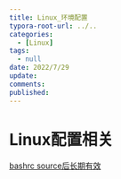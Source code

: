 ```yaml
---
title: Linux_环境配置
typora-root-url: ../..
categories:
  - [Linux]
tags:
  - null 
date: 2022/7/29
update:
comments:
published:
---
```


# Linux配置相关

[bashrc source后长期有效](https://www.csdn.net/tags/MtTaEg0sMDg4NTIyLWJsb2cO0O0O.html)